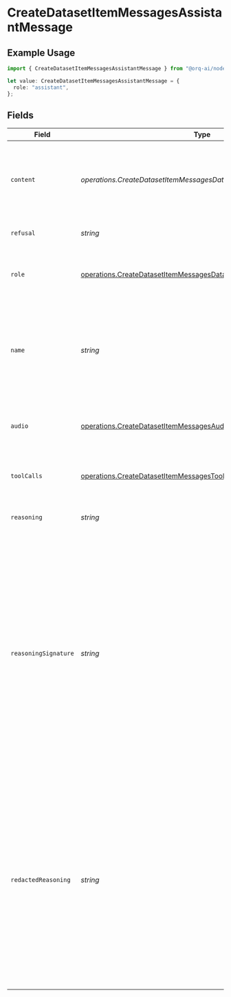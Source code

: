 # CreateDatasetItemMessagesAssistantMessage

## Example Usage

```typescript
import { CreateDatasetItemMessagesAssistantMessage } from "@orq-ai/node/models/operations";

let value: CreateDatasetItemMessagesAssistantMessage = {
  role: "assistant",
};
```

## Fields

| Field                                                                                                                                                                                                                                                                                                                           | Type                                                                                                                                                                                                                                                                                                                            | Required                                                                                                                                                                                                                                                                                                                        | Description                                                                                                                                                                                                                                                                                                                     |
| ------------------------------------------------------------------------------------------------------------------------------------------------------------------------------------------------------------------------------------------------------------------------------------------------------------------------------- | ------------------------------------------------------------------------------------------------------------------------------------------------------------------------------------------------------------------------------------------------------------------------------------------------------------------------------- | ------------------------------------------------------------------------------------------------------------------------------------------------------------------------------------------------------------------------------------------------------------------------------------------------------------------------------- | ------------------------------------------------------------------------------------------------------------------------------------------------------------------------------------------------------------------------------------------------------------------------------------------------------------------------------- |
| `content`                                                                                                                                                                                                                                                                                                                       | *operations.CreateDatasetItemMessagesDatasetsContent*                                                                                                                                                                                                                                                                           | :heavy_minus_sign:                                                                                                                                                                                                                                                                                                              | The contents of the assistant message. Required unless `tool_calls` or `function_call` is specified.                                                                                                                                                                                                                            |
| `refusal`                                                                                                                                                                                                                                                                                                                       | *string*                                                                                                                                                                                                                                                                                                                        | :heavy_minus_sign:                                                                                                                                                                                                                                                                                                              | The refusal message by the assistant.                                                                                                                                                                                                                                                                                           |
| `role`                                                                                                                                                                                                                                                                                                                          | [operations.CreateDatasetItemMessagesDatasetsRequestRequestBodyRole](../../models/operations/createdatasetitemmessagesdatasetsrequestrequestbodyrole.md)                                                                                                                                                                        | :heavy_check_mark:                                                                                                                                                                                                                                                                                                              | The role of the messages author, in this case `assistant` or `exception`.                                                                                                                                                                                                                                                       |
| `name`                                                                                                                                                                                                                                                                                                                          | *string*                                                                                                                                                                                                                                                                                                                        | :heavy_minus_sign:                                                                                                                                                                                                                                                                                                              | An optional name for the participant. Provides the model information to differentiate between participants of the same role.                                                                                                                                                                                                    |
| `audio`                                                                                                                                                                                                                                                                                                                         | [operations.CreateDatasetItemMessagesAudio](../../models/operations/createdatasetitemmessagesaudio.md)                                                                                                                                                                                                                          | :heavy_minus_sign:                                                                                                                                                                                                                                                                                                              | Data about a previous audio response from the model.                                                                                                                                                                                                                                                                            |
| `toolCalls`                                                                                                                                                                                                                                                                                                                     | [operations.CreateDatasetItemMessagesToolCalls](../../models/operations/createdatasetitemmessagestoolcalls.md)[]                                                                                                                                                                                                                | :heavy_minus_sign:                                                                                                                                                                                                                                                                                                              | The tool calls generated by the model, such as function calls.                                                                                                                                                                                                                                                                  |
| `reasoning`                                                                                                                                                                                                                                                                                                                     | *string*                                                                                                                                                                                                                                                                                                                        | :heavy_minus_sign:                                                                                                                                                                                                                                                                                                              | Internal thought process of the model                                                                                                                                                                                                                                                                                           |
| `reasoningSignature`                                                                                                                                                                                                                                                                                                            | *string*                                                                                                                                                                                                                                                                                                                        | :heavy_minus_sign:                                                                                                                                                                                                                                                                                                              | The signature holds a cryptographic token which verifies that the thinking block was generated by the model, and is verified when thinking is part of a multiturn conversation. This value should not be modified and should always be sent to the API when the reasoning is redacted. Currently only supported by `Anthropic`. |
| `redactedReasoning`                                                                                                                                                                                                                                                                                                             | *string*                                                                                                                                                                                                                                                                                                                        | :heavy_minus_sign:                                                                                                                                                                                                                                                                                                              | Occasionally the model's internal reasoning will be flagged by the safety systems of the provider. When this occurs, the provider will encrypt the reasoning. These redacted reasoning is decrypted when passed back to the API, allowing the model to continue its response without losing context.                            |